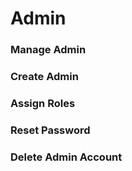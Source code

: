 # Admin

### Manage Admin

### Create Admin

### Assign Roles

### Reset Password

### Delete Admin Account



